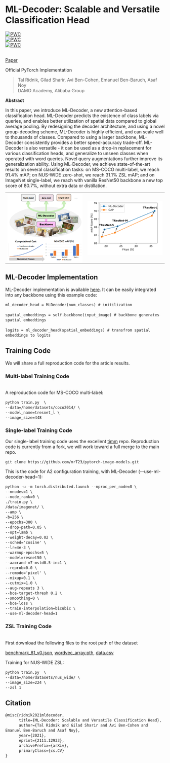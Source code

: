 # ML-Decoder: Scalable and Versatile Classification Head

[![PWC](https://img.shields.io/endpoint.svg?url=https://paperswithcode.com/badge/ml-decoder-scalable-and-versatile/multi-label-classification-on-ms-coco)](https://paperswithcode.com/sota/multi-label-classification-on-ms-coco?p=ml-decoder-scalable-and-versatile)<br>
[![PWC](https://img.shields.io/endpoint.svg?url=https://paperswithcode.com/badge/ml-decoder-scalable-and-versatile/multi-label-zero-shot-learning-on-nus-wide)](https://paperswithcode.com/sota/multi-label-zero-shot-learning-on-nus-wide?p=ml-decoder-scalable-and-versatile)<br>
[![PWC](https://img.shields.io/endpoint.svg?url=https://paperswithcode.com/badge/ml-decoder-scalable-and-versatile/multi-label-classification-on-openimages-v6)](https://paperswithcode.com/sota/multi-label-classification-on-openimages-v6?p=ml-decoder-scalable-and-versatile)

<br> [Paper](http://arxiv.org/abs/2111.12933)

Official PyTorch Implementation

>  Tal Ridnik, Gilad Sharir, Avi Ben-Cohen, Emanuel Ben-Baruch, Asaf Noy
> <br/> DAMO Academy, Alibaba
> Group

**Abstract**

In this paper, we introduce ML-Decoder, a new attention-based classification head.  ML-Decoder predicts the existence of class labels via queries, and enables better utilization of spatial data compared to global average pooling.
By redesigning the decoder architecture, and using a novel group-decoding scheme, ML-Decoder is highly efficient, and can scale well to thousands of classes. Compared to using a larger backbone, ML-Decoder consistently provides a better speed-accuracy trade-off.
ML-Decoder is also versatile - it can be used as a drop-in replacement for various classification heads, and generalize to unseen classes when operated with word queries. Novel query augmentations further improve its generalization ability.
Using ML-Decoder, we achieve state-of-the-art results on several classification tasks:
on MS-COCO multi-label, we reach 91.4% mAP; on NUS-WIDE zero-shot, we reach 31.1% ZSL mAP; and on ImageNet single-label, we reach with vanilla ResNet50 backbone a new top score of 80.7%, without extra data or distillation.

<p align="center">
 <table class="tg">
  <tr>
    <td class="tg-c3ow"><img src="./pictures/main_pic.png" align="center" width="400""></td>
    <td class="tg-c3ow"><img src="./pictures/ms_coco_scores.png" align="center" width="400" ></td>

  </tr>
</table>
</p>

## ML-Decoder Implementation
ML-Decoder implementation is available [here](./src_files/ml_decoder/ml_decoder.py).
It can be easily integrated into any backbone using this example code:
```
ml_decoder_head = MLDecoder(num_classes) # initilization

spatial_embeddings = self.backbone(input_image) # backbone generates spatial embeddings      
 
logits = ml_decoder_head(spatial_embeddings) # transfrom spatial embeddings to logits
```
## Training Code 

We will share a full reproduction code for the article results.

### Multi-label Training Code
<br>A reproduction code for MS-COCO multi-label:
```
python train.py  \
--data=/home/datasets/coco2014/ \
--model_name=tresnet_l \
--image_size=448
```

### Single-label Training Code

Our single-label training code uses the excellent [timm](https://github.com/rwightman/pytorch-image-models) repo. Reproduction code is currently from a fork, we will work toward a full merge to the main repo.
```
git clone https://github.com/mrT23/pytorch-image-models.git
```
This is the code for A2 configuration training, with ML-Decoder (--use-ml-decoder-head=1):
```
python -u -m torch.distributed.launch --nproc_per_node=8 \
--nnodes=1 \
--node_rank=0 \
./train.py \
/data/imagenet/ \
--amp \
-b=256 \
--epochs=300 \
--drop-path=0.05 \
--opt=lamb \
--weight-decay=0.02 \
--sched='cosine' \
--lr=4e-3 \
--warmup-epochs=5 \
--model=resnet50 \
--aa=rand-m7-mstd0.5-inc1 \
--reprob=0.0 \
--remode='pixel' \
--mixup=0.1 \
--cutmix=1.0 \
--aug-repeats 3 \
--bce-target-thresh 0.2 \
--smoothing=0 \
--bce-loss \
--train-interpolation=bicubic \
--use-ml-decoder-head=1
```
### ZSL Training Code
<br>First download the following files to the root path of the dataset 

[benchmark_81_v0.json](oss://miil-public-eu/public/NUS_WIDE_ZSL/benchmark_81_v0.json), 
[wordvec_array.pth](oss://miil-public-eu/public/NUS_WIDE_ZSL/wordvec_array.pth), 
[data.csv](oss://miil-public-eu/public/NUS_WIDE_ZSL/data.csv)

Training for NUS-WIDE ZSL:
```
python train.py  \
--data=/home/datasets/nus_wide/ \
--image_size=224 \
--zsl 1
```

## Citation
```
@misc{ridnik2021mldecoder,
      title={ML-Decoder: Scalable and Versatile Classification Head}, 
      author={Tal Ridnik and Gilad Sharir and Avi Ben-Cohen and Emanuel Ben-Baruch and Asaf Noy},
      year={2021},
      eprint={2111.12933},
      archivePrefix={arXiv},
      primaryClass={cs.CV}
}
```
